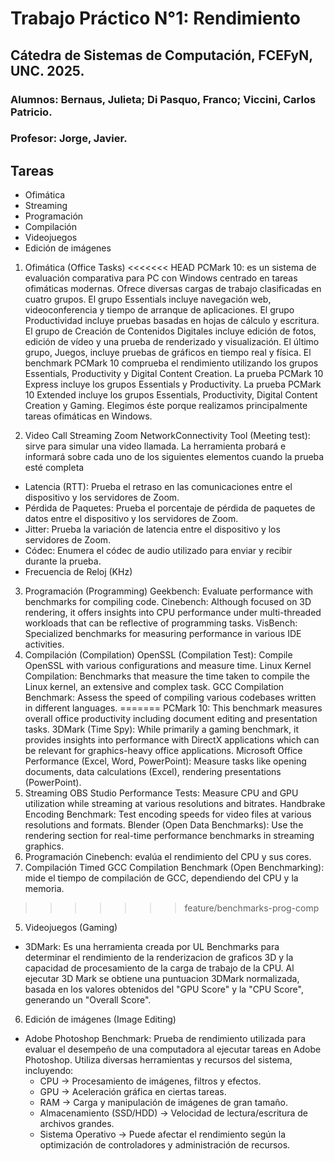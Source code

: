 # Trabajo Práctico N°1: Rendimiento
## Cátedra de Sistemas de Computación, FCEFyN, UNC. 2025.
### Alumnos: Bernaus, Julieta; Di Pasquo, Franco; Viccini, Carlos Patricio.
### Profesor: Jorge, Javier.

## Tareas
- Ofimática
- Streaming
- Programación
- Compilación
- Videojuegos
- Edición de imágenes


1. Ofimática (Office Tasks)
<<<<<<< HEAD
PCMark 10: es un sistema de evaluación comparativa para PC con Windows centrado en tareas ofimáticas modernas. Ofrece diversas cargas de trabajo clasificadas en cuatro grupos. El grupo Essentials incluye navegación web, videoconferencia y tiempo de arranque de aplicaciones. El grupo Productividad incluye pruebas basadas en hojas de cálculo y escritura. El grupo de Creación de Contenidos Digitales incluye edición de fotos, edición de vídeo y una prueba de renderizado y visualización. El último grupo, Juegos, incluye pruebas de gráficos en tiempo real y física.
El benchmark PCMark 10 comprueba el rendimiento utilizando los grupos Essentials, Productivity y Digital Content Creation.
La prueba PCMark 10 Express incluye los grupos Essentials y Productivity.
La prueba PCMark 10 Extended incluye los grupos Essentials, Productivity, Digital Content Creation y Gaming.
Elegimos éste porque realizamos principalmente tareas ofimáticas en Windows.

2. Video Call Streaming
Zoom NetworkConnectivity Tool (Meeting test): sirve para simular una video llamada. La herramienta probará e informará sobre cada uno de los siguientes elementos cuando la prueba esté completa
- Latencia (RTT): Prueba el retraso en las comunicaciones entre el dispositivo y los servidores de Zoom.
- Pérdida de Paquetes: Prueba el porcentaje de pérdida de paquetes de datos entre el dispositivo y los servidores de Zoom.
- Jitter: Prueba la variación de latencia entre el dispositivo y los servidores de Zoom.
- Códec: Enumera el códec de audio utilizado para enviar y recibir durante la prueba.
- Frecuencia de Reloj (KHz)

3. Programación (Programming)
Geekbench: Evaluate performance with benchmarks for compiling code.
Cinebench: Although focused on 3D rendering, it offers insights into CPU performance under multi-threaded workloads that can be reflective of programming tasks.
VisBench: Specialized benchmarks for measuring performance in various IDE activities.
4. Compilación (Compilation)
OpenSSL (Compilation Test): Compile OpenSSL with various configurations and measure time.
Linux Kernel Compilation: Benchmarks that measure the time taken to compile the Linux kernel, an extensive and complex task.
GCC Compilation Benchmark: Assess the speed of compiling various codebases written in different languages.
=======
PCMark 10: This benchmark measures overall office productivity including document editing and presentation tasks.
3DMark (Time Spy): While primarily a gaming benchmark, it provides insights into performance with DirectX applications which can be relevant for graphics-heavy office applications.
Microsoft Office Performance (Excel, Word, PowerPoint): Measure tasks like opening documents, data calculations (Excel), rendering presentations (PowerPoint).
2. Streaming
OBS Studio Performance Tests: Measure CPU and GPU utilization while streaming at various resolutions and bitrates.
Handbrake Encoding Benchmark: Test encoding speeds for video files at various resolutions and formats.
Blender (Open Data Benchmarks): Use the rendering section for real-time performance benchmarks in streaming graphics.
3. Programación
Cinebench: evalúa el rendimiento del CPU y sus cores.
4. Compilación
Timed GCC Compilation Benchmark (Open Benchmarking): mide el tiempo de compilación de GCC, dependiendo del CPU y la memoria.
>>>>>>> feature/benchmarks-prog-comp
5. Videojuegos (Gaming)
- 3DMark: Es una herramienta creada por UL Benchmarks para determinar el rendimiento de la renderizacion de graficos 3D y la capacidad de procesamiento de la carga de trabajo de la CPU. Al ejecutar 3D Mark se obtiene una puntuacion 3DMark normalizada, basada en los valores obtenidos del "GPU Score" y la "CPU Score", generando un "Overall Score". 
6. Edición de imágenes (Image Editing)
- Adobe Photoshop Benchmark: Prueba de rendimiento utilizada para evaluar el desempeño de una computadora al ejecutar tareas en Adobe Photoshop. Utiliza diversas herramientas y recursos del sistema, incluyendo:
    - CPU → Procesamiento de imágenes, filtros y efectos.
    - GPU → Aceleración gráfica en ciertas tareas.
    - RAM → Carga y manipulación de imágenes de gran tamaño.
    - Almacenamiento (SSD/HDD) → Velocidad de lectura/escritura de archivos grandes.
    - Sistema Operativo → Puede afectar el rendimiento según la optimización de controladores y administración de recursos. 

